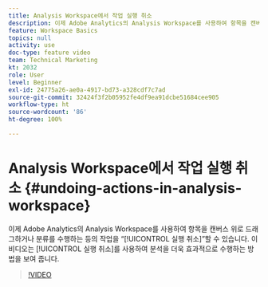 ```yaml
---
title: Analysis Workspace에서 작업 실행 취소
description: 이제 Adobe Analytics의 Analysis Workspace를 사용하여 항목을 캔버스 위로 드래그하거나 분류를 수행하는 등의 작업을 “실행 취소”할 수 있습니다. 이 비디오는 실행 취소를 사용하여 분석을 더욱 효과적으로 수행하는 방법을 보여 줍니다.
feature: Workspace Basics
topics: null
activity: use
doc-type: feature video
team: Technical Marketing
kt: 2032
role: User
level: Beginner
exl-id: 24775a26-ae0a-4917-bd73-a328cdf7c7ad
source-git-commit: 32424f3f2b05952fe4df9ea91dcbe51684cee905
workflow-type: ht
source-wordcount: '86'
ht-degree: 100%

---
```


# Analysis Workspace에서 작업 실행 취소 {#undoing-actions-in-analysis-workspace}

이제 Adobe Analytics의 Analysis Workspace를 사용하여 항목을 캔버스 위로 드래그하거나 분류를 수행하는 등의 작업을 “[!UICONTROL 실행 취소]”할 수 있습니다. 이 비디오는 [!UICONTROL 실행 취소]를 사용하여 분석을 더욱 효과적으로 수행하는 방법을 보여 줍니다.

>[!VIDEO](https://video.tv.adobe.com/v/23983/?quality=12)
